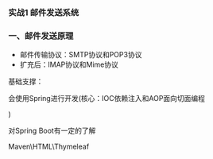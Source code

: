 ### 实战1 邮件发送系统

### 一、邮件发送原理

- 邮件传输协议：SMTP协议和POP3协议
- 扩充后：IMAP协议和Mime协议

基础支撑：

会使用Spring进行开发(核心：IOC依赖注入和AOP面向切面编程

)

对Spring Boot有一定的了解

Maven\HTML\Thymeleaf

